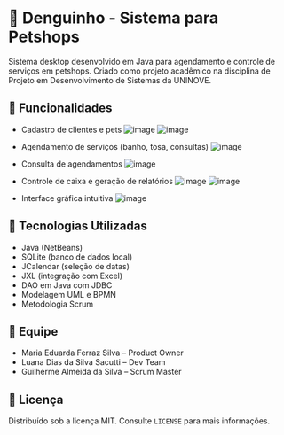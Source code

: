 # 🐾 Denguinho - Sistema para Petshops

Sistema desktop desenvolvido em Java para agendamento e controle de serviços em petshops. Criado como projeto acadêmico na disciplina de Projeto em Desenvolvimento de Sistemas da UNINOVE.

## 📌 Funcionalidades
- Cadastro de clientes e pets
![image](https://github.com/user-attachments/assets/6ccdad3b-1c22-4d6e-abf7-1aaea3ca7d03)
![image](https://github.com/user-attachments/assets/534ae07d-f5b1-4af4-8907-b07b550ca5eb)

- Agendamento de serviços (banho, tosa, consultas)
  ![image](https://github.com/user-attachments/assets/4ff08883-c07c-4eb9-99e0-3cbf775617a0)
- Consulta de agendamentos
  ![image](https://github.com/user-attachments/assets/42f5cb56-2c4c-4def-b9d0-e4fbd8993fe6)

- Controle de caixa e geração de relatórios
  ![image](https://github.com/user-attachments/assets/e67a4f57-7456-45c1-8490-3bbf873516c4)
![image](https://github.com/user-attachments/assets/b7643f39-b946-42cf-b900-eacaa8bf21e0)

- Interface gráfica intuitiva
![image](https://github.com/user-attachments/assets/f0d904d4-657e-44fe-928b-ba8f415a614c)

## 🚀 Tecnologias Utilizadas
- Java (NetBeans)
- SQLite (banco de dados local)
- JCalendar (seleção de datas)
- JXL (integração com Excel)
- DAO em Java com JDBC
- Modelagem UML e BPMN
- Metodologia Scrum

## 👥 Equipe
- Maria Eduarda Ferraz Silva – Product Owner  
- Luana Dias da Silva Sacutti – Dev Team  
- Guilherme Almeida da Silva – Scrum Master




## 📝 Licença
Distribuído sob a licença MIT. Consulte `LICENSE` para mais informações.

